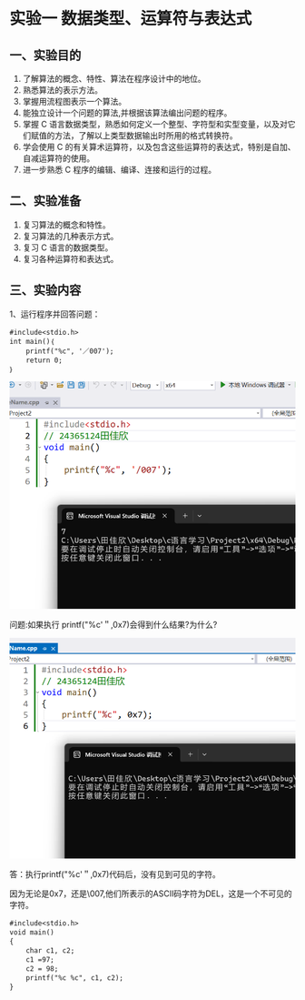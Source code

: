 # 实验一 数据类型、运算符与表达式

## 一、实验目的

1. 了解算法的概念、特性、算法在程序设计中的地位。
2. 熟悉算法的表示方法。
3. 掌握用流程图表示一个算法。
4. 能独立设计一个问题的算法,并根据该算法编出问题的程序。
5. 掌握 C 语言数据类型，熟悉如何定义一个整型、字符型和实型变量，以及对它们赋值的方法，了解以上类型数据输出时所用的格式转换符。
6. 学会使用 C 的有关算术运算符，以及包含这些运算符的表达式，特别是自加、自减运算符的使用。
7. 进一步熟悉 C 程序的编辑、编译、连接和运行的过程。

## 二、实验准备

1. 复习算法的概念和特性。
2. 复习算法的几种表示方式。
3. 复习 C 语言的数据类型。
4. 复习各种运算符和表达式。

## 三、实验内容

1、运行程序并回答问题：

```
#include<stdio.h>
int main()｛
    printf("%c", '／007');
    return 0;
｝
```
![Image](image/实验一图1.png)


问题:如果执行 printf("%c'＂,0x7)会得到什么结果?为什么?

![Image](image/实验一图2.png)

答：执行printf("%c'＂,0x7)代码后，没有见到可见的字符。

因为无论是0x7，还是\007,他们所表示的ASCII码字符为DEL，这是一个不可见的字符。

```
#include<stdio.h>
void main()
{
	char c1, c2;
	c1 =97;
	c2 = 98;
	printf("%c %c", c1, c2);
}
```

 
